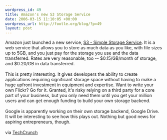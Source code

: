 ```yaml
--- 
wordpress_id: 49
title: Amazon's new S3 Storage Service
date: 2006-03-15 11:10:05 +00:00
wordpress_url: http://footle.org/blog/?p=49
layout: post
---
```

Amazon just launched a new service, <a href="http://www.amazon.com/gp/browse.html/104-8936730-9867911?node=16427261">S3 - Simple Storage Service</a>. It is a web service that allows you to store as much data as you like, with file sizes up to 5GB, and you just pay for the storage you use and the data transferred. Rates are very reasonable, too -- $0.15/GB/month of storage, and $0.20/GB in data transferred.<br /><br />This is pretty interesting. It gives developers the ability to create applications requiring significant storage space without having to make a huge upfront investment in equipment and expertise. Want to write your own Flickr? Go for it. Granted, it's risky relying on a third party for a core part of your business, but you only need them until you get your million users and can get enough funding to build your own storage backend.<br /><br />Google is apparently working on their own storage backend, Google Drive. It will be interesting to see how this plays out. Nothing but good news for aspiring entrepreneurs, though.<br /><br />via <a href="http://www.techcrunch.com/2006/03/14/amazon-grid-storage-web-service-launches/">TechCrunch</a>
